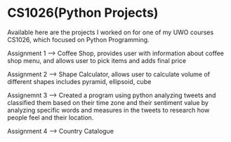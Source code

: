 # CS1026(Python Projects)
Available here are the projects I worked on for one of my UWO courses CS1026, which focused on Python Programming.

Assignment 1 --> Coffee Shop, provides user with information about coffee shop menu, and allows user to pick items and adds final price

Assignment 2 --> Shape Calculator, allows user to calculate volume of different shapes includes pyramid, ellipsoid, cube

Assignemnt 3 --> Created a program using python analyzing tweets and classified them based on their time zone and their sentiment value by analyzing specific words and measures in the tweets to research how people feel and their location.

Assignment 4 --> Country Catalogue


